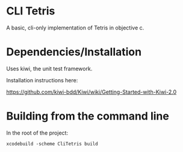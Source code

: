 
CLI Tetris
=====

A basic, cli-only implementation of Tetris in objective c.


Dependencies/Installation
=====

Uses kiwi, the unit test framework.

Installation instructions here:

https://github.com/kiwi-bdd/Kiwi/wiki/Getting-Started-with-Kiwi-2.0


Building from the command line
=====

In the root of the project:

	xcodebuild -scheme CliTetris build

